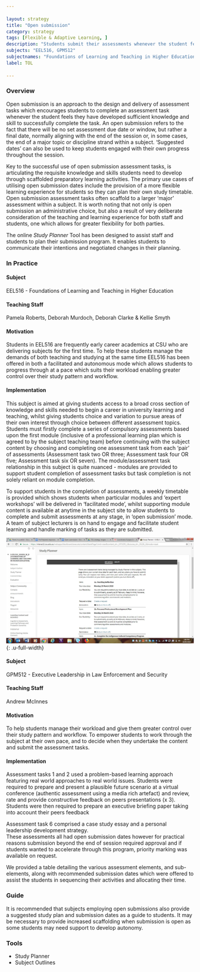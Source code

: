 ```yaml
---

layout: strategy
title: "Open submission"
category: strategy
tags: [Flexible & Adaptive Learning, ]
description: "Students submit their assessments whenever the student feels they have developed sufficient knowledge and skill to successfully complete the task."
subjects: "EEL516, GPM512"
subjectnames: "Foundations of Learning and Teaching in Higher Education, Executive Leadership in Law Enforcement and Security, "
label: TOL

---
```


### Overview

Open submission is an approach to the design and delivery of assessment tasks which encourages students to complete an assessment task whenever the student feels they have developed sufficient knowledge and skill to successfully complete the task. An open submission refers to the fact that there will be no set assessment due date or window, but rather a final date, normally aligning with the end of the session or, in some cases, the end of a major topic or discipline strand within a subject. ‘Suggested dates’ can also be used to keep students engaged with their own progress throughout the session.

Key to the successful use of open submission assessment tasks, is articulating the requisite knowledge and skills students need to develop through scaffolded preparatory learning activities. The primary use cases of utilising open submission dates include the provision of a more flexible learning experience for students so they can plan their own study timetable. Open submission assessment tasks often scaffold to a larger ‘major’ assessment within a subject. It is worth noting that not only is open submission an administrative choice, but also a result of very deliberate consideration of the teaching and learning experience for both staff and students, one which allows for greater flexibility for both parties.

The online *Study Planner* Tool has been designed to assist staff and students to plan their submission program. It enables students to communicate their intentions and negotiated changes in their planning.

### In Practice
<div class="u-release practice" >

<div class="practice-item">
<div class="practice-content" markdown="1">

#### Subject

EEL516 - Foundations of Learning and Teaching in Higher Education

#### Teaching Staff

Pamela Roberts, Deborah Murdoch, Deborah Clarke & Kellie Smyth

#### Motivation

Students in EEL516 are frequently early career academics at CSU who are delivering subjects for the first time. To help these students manage the demands of both teaching and studying at the same time EEL516 has been offered in both a facilitated and autonomous mode which allows students to progress through at a pace which suits their workload enabling greater control over their study pattern and workflow.

#### Implementation

This subject is aimed at giving students access to a broad cross section of knowledge and skills needed to begin a career in university learning and teaching, whilst giving students choice and variation to pursue areas of their own interest through choice between different assessment topics. Students must firstly complete a series of compulsory assessments based upon the first module (inclusive of a professional learning plan which is agreed to by the subject teaching team) before continuing with the subject content by choosing and completing one assessment task from each ‘pair’ of assessments (Assessment task two OR three; Assessment task four OR five; Assessment task six OR seven). The module/assessment task relationship in this subject is quite nuanced - modules are provided to support student completion of assessment tasks but task completion is not solely reliant on module completion.

To support students in the completion of assessments, a weekly timetable is provided which shows students when particular modules and ‘expert workshops’ will be delivered in ‘facilitated mode’, whilst supporting module content is available at anytime in the subject site to allow students to complete and submit assessments at any stage, in ‘open submission’ mode. A team of subject lecturers is on hand to engage and facilitate student learning and handle marking of tasks as they are submitted.

![Study Planner Screenshot](../images/practices/open-submission-EEL516.jpg){: .u-full-width}

</div>
</div>

<div class="practice-item">
<div class="practice-content" markdown="1">

#### Subject

GPM512 - Executive Leadership in Law Enforcement and Security

#### Teaching Staff

Andrew McInnes

#### Motivation

To help students manage their workload and give them greater control over their study pattern and workflow. To  empower students to work through the subject at their own pace, and to decide when they undertake the content and submit the assessment tasks.

#### Implementation

Assessment tasks 1 and 2 used a problem-based learning approach featuring real world approaches to real world issues.  Students were required to prepare and present a plausible future scenario at a virtual conference (authentic assessment using a media rich artefact) and review, rate and provide constructive feedback on peers presentations (x 3). Students were then required to prepare an executive briefing paper taking into account their peers feedback

Assessment task 6 comprised a case study essay and a personal leadership development strategy.  
These assessments all had open submission dates however for practical reasons submission beyond the end of session required approval and if students wanted to accelerate through this program, priority marking was available on request.

We provided a table detailing the various assessment elements, and sub-elements, along with recommended submission dates which were offered to assist the students  in sequencing their activities and allocating their time.

</div>
</div>
</div>

### Guide

It is recommended that subjects employing open submissions also provide a suggested study plan and submission dates as a guide to students. It may be necessary to provide increased scaffolding when submission is open as some students may need support to develop autonomy.

### Tools

- Study Planner
- Subject Outlines
